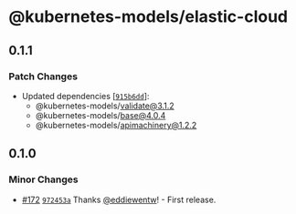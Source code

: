 # @kubernetes-models/elastic-cloud

## 0.1.1

### Patch Changes

- Updated dependencies [[`915b6dd`](https://github.com/tommy351/kubernetes-models-ts/commit/915b6dd8fb5e9d046dc7f7b654f72eea5e97391e)]:
  - @kubernetes-models/validate@3.1.2
  - @kubernetes-models/base@4.0.4
  - @kubernetes-models/apimachinery@1.2.2

## 0.1.0

### Minor Changes

- [#172](https://github.com/tommy351/kubernetes-models-ts/pull/172) [`972453a`](https://github.com/tommy351/kubernetes-models-ts/commit/972453aef23a4eb0dce82ad155533de3e2a2b510) Thanks [@eddiewentw](https://github.com/eddiewentw)! - First release.
